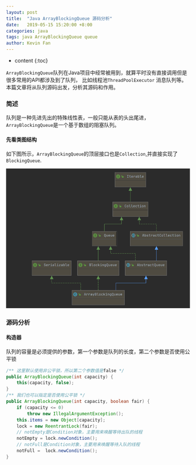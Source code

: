```yaml
---
layout: post
title:  "Java ArrayBlockingQueue 源码分析"
date:   2019-05-15 15:20:00 +8:00
categories: java
tags: java ArrayBlockingQueue queue
author: Kevin Fan
---
```


* content
{:toc}

`ArrayBlockingQueue`队列在Java项目中经常被用到，就算平时没有直接调用但是很多常用的API都涉及到了队列，
比如线程池`ThreadPoolExecutor` 消息队列等。 本篇文章将从队列源码出发，分析其源码和作用。

<!-- more -->

### 简述

队列是一种先进先出的特殊线性表，一般只能从表的头出尾进，`ArrayBlockingQueue`是一个基于数组的阻塞队列。

#### 先看类图结构

如下图所示，`ArrayBlockingQueue`的顶层接口也是`Collection`,并直接实现了`BlockingQueue`.

![ArrayBlockQueue类图结构](/images/queue/arrayblockqueue-structure.png)

### 源码分析

#### 构造器

队列的容量是必须提供的参数，第一个参数是队列的长度，第二个参数是否使用公平锁
```java
/** 这里默认使用非公平锁，所以第二个参数值是false */
public ArrayBlockingQueue(int capacity) {
    this(capacity, false);
}
/** 我们也可以指定是否使用公平锁 */
public ArrayBlockingQueue(int capacity, boolean fair) {
    if (capacity <= 0)
        throw new IllegalArgumentException();
    this.items = new Object[capacity];
    lock = new ReentrantLock(fair);
    // notEmpty是Condition对象，主要用来唤醒等待出队的线程
    notEmpty = lock.newCondition();
    // notFull是Condition对象，主要用来唤醒等待入队的线程
    notFull =  lock.newCondition();
}
```







